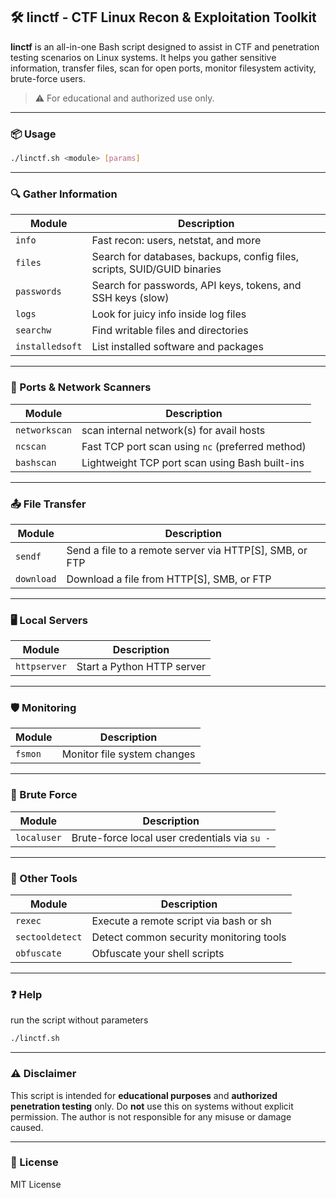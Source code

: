 ## 🛠️ linctf - CTF Linux Recon & Exploitation Toolkit

**linctf** is an all-in-one Bash script designed to assist in CTF and penetration testing scenarios on Linux systems. It helps you gather sensitive information, transfer files, scan for open ports, monitor filesystem activity, brute-force users.

> ⚠️ For educational and authorized use only.

---

### 📦 Usage

```bash
./linctf.sh <module> [params]
```

---

### 🔍 Gather Information

| Module      | Description                                                               |
|-------------|---------------------------------------------------------------------------|
| `info`      | Fast recon: users, netstat, and more                       |
| `files`     | Search for databases, backups, config files, scripts, SUID/GUID binaries |
| `passwords` | Search for passwords, API keys, tokens, and SSH keys (slow)              |
| `logs`      | Look for juicy info inside log files                                     |
| `searchw`   | Find writable files and directories                                      |
| `installedsoft` | List installed software and packages                                |

---

### 🔎 Ports & Network Scanners

| Module        | Description                                             |
|---------------|---------------------------------------------------------|
| `networkscan` | scan internal network(s) for avail hosts                |
| `ncscan`      | Fast TCP port scan using `nc` (preferred method)        |
| `bashscan`    | Lightweight TCP port scan using Bash built-ins          |

---

### 📤 File Transfer

| Module     | Description                                                   |
|------------|---------------------------------------------------------------|
| `sendf`    | Send a file to a remote server via HTTP[S], SMB, or FTP       |
| `download` | Download a file from HTTP[S], SMB, or FTP                     |

---

### 🖥️ Local Servers

| Module      | Description                |
|-------------|----------------------------|
| `httpserver`| Start a Python HTTP server |

---

### 🛡️ Monitoring

| Module  | Description                        |
|---------|------------------------------------|
| `fsmon` | Monitor file system changes        |

---

### 🔐 Brute Force

| Module     | Description                                      |
|------------|--------------------------------------------------|
| `localuser`| Brute-force local user credentials via `su -`    |

---

### 🧰 Other Tools

| Module         | Description                                    |
|----------------|------------------------------------------------|
| `rexec`        | Execute a remote script via bash or sh         |
| `sectooldetect`| Detect common security monitoring tools        |
| `obfuscate`    | Obfuscate your shell scripts                   |

---

### ❓ Help
run the script without parameters
```bash
./linctf.sh
```

---

### ⚠️ Disclaimer

This script is intended for **educational purposes** and **authorized penetration testing** only. Do **not** use this on systems without explicit permission. The author is not responsible for any misuse or damage caused.

---

### 📄 License

MIT License
